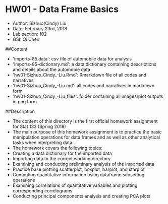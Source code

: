 # HW01 - Data Frame Basics

- Author: Sizhuo(Cindy) Liu
- Date: February 23rd, 2018
- Lab section: 102
- GSI: Qi Chen

##Content

- 'imports-85.data': csv file of automobile data for analysis
- 'imports-85-dictionary.md': a data dictionary containing descriptions and details about the automobie data
- 'hw01-Sizhuo_Cindy_-Liu.Rmd': Rmarkdown file of all codes and narratives
- 'hw01-Sizhuo_Cindy_-Liu.md': all codes and narratives in markdown form
- 'hw01-Sizhuo_Cindy_-Liu_files': folder containing all images/plot outputs in png form

##Description

- The content of this directory is the first official homework assignment for Stat 133 (Spring 2018)
- The main purpose of this homework assignment is to practice the basic manipulation operations for data frames and as well as other analytical tasks when interpreting data. 
- The homework covers the following topics:
 - Creating a data dictionary for the imported data
 - Importing data to the correct working directory
 - Examining and conducting preliminary analysis of the imported data
 - Practice base plotting scatterplot, boxplot, barplot, and starplot 
 - Computing quantitative information using dataframe subsetting operations
 - Examining correlations of quantitative variables and plotting corresponding correlograms
 - Conducting principal components analysis and creating PCA plots
 
 